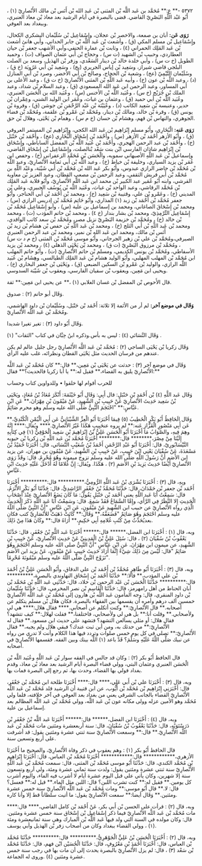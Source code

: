 ٥٣٧٢ -** ع:** مُحَمَّد بن عَبد اللَّه بْن المثنى بْن عَبد الله بْن أَنَس بْن مالك الأَنْصارِيّ (١) ، أَبُو عَبْد اللَّهِ البَصْرِيّ القاضي. قضى بالبصرة في أيام الرشيد بعد معاذ بْن معاذ العنبري، وببغداد بعد العوفي.

**رَوَى عَن:** أبان بن صمعة، والاخصر بْن عجلان، وإِسْمَاعِيل بْن سُلَيْمان اليشكري الكحال، وإِسْمَاعِيل بْن مسلم المكي (ق) ، وأشعث بْن عَبد اللَّه بْن جابر الحداني، وأبي هانئ أشعث بْن عَبد المَلِك الحمراني (٤) ، وثابت بْن عمارة الحنفي،وأبي الأشهب جعفر بْن حيان العطاردي، وحبيب بْن الشهيد (ت س) ، وحجاج بْن أَبي عثمان الصواف (ت) ، وحميد الطويل (خ ت س) ، وأبي خلدة خالد بْن دينار السَعْدي، وزفر بْن الهذيل، وسعد بن الصلت البلجي قاضي شيراز، وسَعِيد بْن إياس الجريري (بخ) ، وسَعِيد بْن أَبي عَرُوبَة (خ ق) ، وسُلَيْمان التَّيْمِيّ (عخ) ، وشعبة بْن الحجاج، وصالح بْن أَبي الأخضر، وصرد بْن أَبي المنازل (د) ، وعبد اللَّه بْن عون (خ) ، وأبيه عَبد اللَّهِ بْن المثنى الأَنْصارِيّ (خ ت ق) ، وعبد الأعلى بن أَبي المساور، وعبد الرحمن ابن عَبد الله المسعودي (ق) ، وعبد السلام بْن شداد، وعبد الملك بْن جُرَيْج (خ س) ، وعُبَيد اللَّه بْن الأخنس (س) ، وعُبَيد الله بن الْحَسَن العنبري، وعُبَيد اللَّه بْن أَبي حميد (ق) ، وعثمان بن غياث، وعُمَر ابن الوليد الشني، وعِمْران بْن حدير، وعنبسة بْن سَعِيد الكاتب (د) ، وعُيَيْنَة بْن عَبْد الرَّحْمَنِ بْن جوشن (ق) ، وفروة بْن يونس (ق) ، وقرة بْن خالد، ومالك بْن دينار، ومُحَمَّد بْن عَمْرو بْن علقمة، ومُحَمَّد بْن فضاء الجوهري، والنهاس بْن قهم، وهشام بْن حسان (خ م س) ، وهمام بْن يَحْيَى، وهلال بْن حق.

**رَوَى عَنه:** الْبُخَارِي، وأَبُو مسلم إِبْرَاهِيم بْن عَبد الله الكجي، وإِبْرَاهِيم بْن المستمر العروقي (ق) ، وأَبُو الأزهر أَحْمَد بْن الأزهر (س) ، وأَحْمَد بْن إِسْحَاق الْبُخَارِي (عخ) ، وأَحْمَد بْن حَنْبَل (خ) ، وأَحْمَد بْن عبد الرحمن الهجري، وأَحْمَد بْن عُبَيد اللَّه بْن المفضل الساباطي، وإِسْحَاق بْن إِبْرَاهِيم شاذان الفارسي ابْن بنت سَعْد بْنالصلت، وإِسْمَاعِيل بْن إِسْحَاق القاضي، وإسماعيل بْن عَبد اللَّهِ الأصبهاني سمويه، والْحَسَن بْن مُحَمَّد الزعفراني (خ) ، وحفص ابن عُمَر بْن يزيد السياري، وخليفة بْن خياط (خ) ، وعبد اللَّه بْن أَبي ثمامة الأَنْصارِيّ، وعبد اللَّه بْن مُحَمَّد بْن حاضر الرازي عبدوس، وأَبُو بكر عَبد الله بْن مُحَمَّد بْن أَبي شَيْبَة، وعَبْد اللَّهِ بن مُحَمَّد بْن أَبي قريش الثقفي، وعبد الرحمن بْن مصعب القطان، وعبد العزيز بْن معاوية القرشي، وابنه أَبُو عُمَير عبد الكبير بْن محمد ابن عَبد اللَّه الأَنْصارِيّ، وأَبُو قلابة عَبد المَلِك بْن مُحَمَّد الرقاشي، وعبد الواحد بْن غياث، وعُبَيد اللَّه بْن يُوسُف الجبيري، وعلي بْن المديني (خ) ، وعَمْرو بْن علي، وقتيبة بْن سَعِيد (خ) ، ومحمد بْن أَحْمَد بْن أَبي الحناجر، وأَبُو جعفر مُحَمَّد بْن أَحْمَد بْن زبد (١) المذاري، وأَبُو حَاتِم مُحَمَّد بْن إدريس الرازي (س) ، ومحمد بْن إِسْحَاقَ الصاغاني، ومحمد بن إسماعيل بن علية (س) ، وأبو إِسْمَاعِيل مُحَمَّد بْن إِسْمَاعِيل التِّرْمِذِيّ، ومحمد بْن بشار بندار (خ ٤) ، ومحمد بْن حاتم المؤدب (ت) ، ومحمد بْن خالد (خ) ، ومُحَمَّد بْن خزيمة البَصْرِيّ نزيل مصر، ومُحَمَّد بْن سعد كاتب الواقدي، ومحمد بْن عَبد اللَّهِ بْن أَبي الثلج (خ) ، ومحمد بْن عَبد اللَّهِ بْن حفص بْن هشام بْن زيد بْن أَنَس بْن مالك، ومحمد ابن عَبد الله بْن نمير، ومحمد بْن عبد الرحمن العنبري الصيرفي،ومُحَمَّد بْن علي بْن زهير الجرجاني، وأَبُو موسى مُحَمَّد بْن المثنى (خ م د ت س) ، ومُحَمَّد بْن مرزوق البَصْرِيّ (ت ق) ، ومحمد بْن يَحْيَى الذهلي (٤) ، ومحمد بْن يزيد الأسفاطي، ومُحَمَّد بْن يونس الكديمي، ومسلم بْن حاتم الأَنْصارِيّ (ت) ، وأَبُو حاتم المهلب ابن مُحَمَّد بْن المهلب المهلبي، وأَبُو الوليد هشام بْن عَبد المَلِك الطيالسي، وهِشَام بْن عُبَيد اللَّه الرازي، والوليد بْن عَمْرو بْن السكين الضبعي (ق) ، ويَحْيَى بْن جعفر البخاري (خ) ، ويحيى ابن مَعِين، ويعقوب بْن سفيان الفارسي، ويعقوب بْن شَيْبَة السدوسي.

قال الأَحوص بْن المفضل بْن غسان الغلابي (١) ،** عن يحيى ابن مَعِين:** ثقة.

وَقَال أبو حاتم (٢) : صدوق.

**وَقَال في موضع آخر:** لم أر من الأئمة إلا ثلاثة: أَحْمَد بْن حَنْبَل، وسُلَيْمان بْن داود الهاشمي، ومُحَمَّد بْن عَبد اللَّه الأَنْصارِيّ.

وَقَال أَبُو داود (٣) : تغير تغيرا شديدا.

وَقَال النَّسَائي (٤) : ليس به بأس.وذكره ابنُ حِبَّان في كتاب "الثقات" (١) .

وَقَال زكريا بْن يَحْيَى الساجي (٢) : مُحَمَّد بْن عَبد اللَّه الأَنْصارِيّ رجل جليل عالم لم يكن عندهم من فرسان الحديث مثل يَحْيَى القطان ونظرائه، غلب عليه الرأي.

وَقَال في موضع آخر (٣) : حدثت عن يَحْيَى بْن مَعِين،** قال:** كان مُحَمَّد بْن عَبد اللَّه الأَنْصارِيّ يليق به القضاء،** فقيل له:** يا أبا زكريا فالحديث؟** فقال:**

للحرب أقوام لها خلقوا • وللدواوين كتاب وحساب

وَقَال عَبد اللَّهِ (٤) بْن أَحْمَد بْنِ حَنْبَلٍ: قال أَبِي: وَقَال أَبُو خَيْثَمَةَ: أَنْكَرَ مُعَاذُ بْنُ مُعَاذٍ، ويَحْيَى بْنُ سَعِيد حَدِيثَ الأَنْصارِيّ عَنْ حَبِيبِ بْنِ الشَّهِيدِ، عَنْ مَيْمُونَ بْنِ مِهْرَانَ،** عَنِ ابْنِ عَبَّاسٍ:** "احْتَجَمَ النَّبِيُّ صَلَّى الله عليه وسلم وهو محرم صَائِمٌ.

وَقَال الَحَافِظُ أَبُو بَكْرٍ الْخَطِيبُ (٥) فِيمَا أَخْبَرَنَا أَبُو الْعِزِّ الشَّيْبَانِيُّ عَن أَبِي الْيُمْنِ الْكُنْدِيِّ،** عَن أَبِي مَنْصُورٍ الْقَزَّازِ عَنه:** لم يروه عنحَبِيبٍ هَكَذَا غَيْرُ الأَنْصارِيّ.**** ويُقال:**** إِنَّهُ وهِمَ فِيهِ، والصَّوَابُ مَا أَخْبَرَنَا أَبُو الْحَسَنِ عَلِيُّ بْنُ إِبْرَاهِيمَ بْنِ سَعِيد الْحَوْفِيُّ (١) فِي كِتَابِهِ إِلَيْنَا مِنْ مِصْرَ،******** قال:******** أَخْبَرَنَا مُحَمَّد بْن عَبد اللَّهِ بْن زكريا بْن حيويه النَّيْسَابُورِيّ، قال: أَخْبَرَنَا أَبُو عَبْدِ الرَّحْمَنِ أَحْمَدُ بْنُ شُعَيْبٍ النَّسَائي، قال: أَخْبَرَنَا حُمَيْدُ بْنُ مَسْعَدَةَ، عَنْ سُفْيَانَ يَعْنِي ابْنَ حَبِيبٍ، عَنْ حَبِيبِ بْنِ الشَّهِيدِ، عَنْ مَيْمُونِ بن مهران، عن يزيد ابن الأَصَمِ أَنَّ رَسُولَ اللَّهِ صَلَّى الله عليه وسلم تزوج ميمونة وهُوَ مُحْرِمٌ. قال: وقَدْ رَوَى الأَنْصارِيّ أَيْضًا حَدِيثَ يَزِيدَ بْنِ الأَصَمِ (٢) ، هَكَذَا. ويُقال: إِنَّ غُلامًا لَهُ أَدْخَلَ عَلَيْهِ حَدِيثَ ابْنِ عَبَّاسٍ.

وبِهِ، قال (٣) : أَخْبَرَنَا بُشْرَى بْنُ عَبد اللَّهِ الرُّومِيُّ،********** قال:********** أَخْبَرَنَا أَحْمَد بْن جعفر بْن حَمْدَانَ، قال: حَدَّثَنَا مُحَمَّدُ بْنُ جَعْفَرٍ الرَّاشِدِيُّ، قال: حَدَّثَنَا أَبُو بَكْرٍ الأَثْرَمُ، قال: سَمِعْتُ أَبَا عَبد اللَّهِ يعني أَحْمَد بْن حَنْبَلٍ يَقُولُ: مَا كَانَ يَضَعُ الأَنْصارِيّ عِنْدَ أَصْحَابِ الْحَدِيثِ إِلا النَّظَرُ فِي الرَّأَي، وإِمَّا السَّمَاعُ فَقَدْ سَمِعَ. قال: وسَمِعْتُ أَبَا عَبد اللَّهِ ذَكَرَ الْحَدِيثَ الَّذِي رواه الأَنْصارِيّ عن حبيب ابن الشَّهِيدِ عَنْ مَيْمُونٍ، عَنِ ابْنِ عَبَّاسٍ "أَنَّ النَّبِيَّ صَلَّى اللَّهُ عليه وسلم احْتَجَمَ وهُوَ صَائِمٌ "فَضَعَفَّهُ،** وَقَال:** كَانَتْ ذَهَبَتْ للأَنْصَارِيِّ كتب فكان بعديُحَدِّثُ مِنْ كُتُبِ غُلامِهِ أَبِي حَكِيمٍ،** أُرَاهُ قال:** وكَانَ هَذَا مِنْ ذَلِكَ.

وبه، قال (١) : أَخْبَرَنَا ابن الفضل،****** قال:****** أَخْبَرَنَا عَبد اللَّهِ بْنُ جَعْفَرٍ، قال: حَدَّثَنَا يَعْقُوبُ بْنُ سُفْيَانَ (٢) ، قال: سُئِلَ عَلِيُّ بْنُ الْمَدِينِيِّ عَنْ حَدِيثِ الأَنْصارِيّ، عَنْ حَبِيبِ بْنِ الشَّهِيدِ، عن ميمون ابن مِهْرَانَ، عَنِ ابْنِ عَبَّاسٍ "أَنَّ النَّبِيُّ صلى الله عليه وسلم احْتَجَمَ وهُوَ صَائِمٌ "قال: لَيْسَ مِنَ ذَلِكَ شِيْءٌ إِنَّمَا أَرَادَ حَدِيثَ حَبِيبٍ عَنْ مَيْمُونٍ، عَنْ يزيد ابن الأَصَمِ "تَزَوَّجَ النَّبِيُّ صَلَّى اللَّهُ عليه وسلم مَيْمُونَةَ مُحْرِمًا.

وبه، قال (٣) : أَخْبَرَنَا أَبُو طَاهِرٍ مُحَمَّدُ بْن أَحْمَد بْن علي الدقاق، وأَبُو الْحَسَنِ عَلِيُّ بْنُ أَحْمَدَ بْن علي المؤدب،** قالا:** حَدَّثَنَا أَحْمَد بْن إِسْحَاق النهاوندي بالبصرة،********** قال:********** حَدَّثَنَا الْحَسَن بْن عَبْد الرحمن بْن خلاد، قال: حَدَّثَنِي عَبد اللَّهِ بْن مُحَمَّد بْن أبان الحناط من أهل رامهرمز، قال: حَدَّثَنَا الْقَاسِمِ بْن نصر المخرمي، قال: حَدَّثَنَا سُلَيْمان بْن داود المنقري، قال: وجه المأمون عَبد اللَّه بْن هارون إلى مُحَمَّد بْن عَبد اللَّه الأَنْصارِيّ خمسين ألف درهم وأمره أن يقسمها بين الفقهاء بالبصرة. فكان هلال بْن مسلم يتكلم عن أصحابه.** قال الأَنْصارِيّ:** وكنت أتكلم عن أصحابي.**** فقال هلال:**** هي لي ولأصحابي.** وقلت أنا:** بل هي لي ولأصحابي، فاختلفنا،** فقلت لهلال:** كيف تتشهد؟ فقال هلال: أو مثلي يسألعن التشهد؟ فتشهد على حديث ابن مسعود.** فقال له الأَنْصارِيّ:** من حدثك به، ومن أين ثبت عندك؟ فبقي هلال ولم يجبه،** فقال الأَنْصارِيّ:** تصلي في كل يوم خمس صلوات وتردد فيها هذا الكلام وأنت لا تدري من رواه عن نبيك صَلَّى اللَّهُ عَلَيْهِ وسَلَّمَ؟ قَدْ باعد (١) اللَّه بينك وبين الفقه. فقسمها الأَنْصارِيّ في أصحابه.

قال الحافظ أَبُو بكر (٢) : وكان قد جالس في الفقه سوار بْن عَبد اللَّهِ وعُبَيد اللَّه بْن الْحَسَن العنبري وعثمان البتي، وولي قضاء البصرة أيام الرشيد بعد معاذ بْن معاذ، وقدم بغداد فولي بها القضاء، وحدث بها، ثم رجع إلى البصرة فمات بها.

وبه، قال (٣) : أَخْبَرَنَا علي بْن أَبي عَلِي،**** قال:**** أَخْبَرَنَا طلحة ابن مُحَمَّد بْن جَعْفَر، قال: أَخْبَرَنِي إِبْرَاهِيم بْن مُحَمَّد بْن أَيُّوب، عن ابن قتيبة أن الرشيد قلد مُحَمَّد بْن عَبد اللَّه الأَنْصارِيّ القضاء بالجانب الشرقي يعني من بغداد بعد العوفي في آخر خلافته، فلما ولي مُحَمَّد وهو الأمين عزله وولى مكانه عون بْن عَبد اللَّه، وولي مُحَمَّد بْن عَبد اللَّه المظالم بعد إسماعيل بن علية.

وبه، قال (٤) : أَخْبَرَنَا ابن الفضل،****** قال:****** أَخْبَرَنَا عَبد اللَّه بْنُ جَعْفَرِ بْنِ دَرَسْتَوَيْهِ، قال: حَدَّثَنَا يَعْقُوبُ بْنُ سُفْيَانَ، قال: سنة أربععشرة ومئتين مات مُحَمَّد بْن عَبد اللَّه الأَنْصارِيّ.** قال:** وسمعت الأَنْصارِيّ سنة ثنتي عشرة ومئتين يقول: قد أشرفت على أربع وتسعين سنة.

قال الحافظ أَبُو بكر (١) : وهم يعقوب في ذكر وفاة الأَنْصارِيّ، والصحيح ما أَخْبَرَنَا الأزهري،************ قال:************ أَخْبَرَنَا مُحَمَّد بْن العباس، قال: أَخْبَرَنَا إِبْرَاهِيم بْن مُحَمَّد الكندي، قال: حَدَّثَنَا أَبُو موسى مُحَمَّد بْن المثنى، قال: سمعت مُحَمَّد بْن عَبد اللَّهِ الأَنْصارِيّ سنة ثنتي عشرة ومئتين يقول: ولدت سنة ثماني عشرة ومئة، ولي أربع وتسعون سنة إلا شهرين، وكان يأتي علي قبل اليوم عشرة أيام لا أشرب فيه الماء، واليوم أشرب كل يومين.** فقيل له:** كنت تشرب اللبن؟ قال: اللبن مثل الماء.** قيل له:** فعسل؟ قال: لا.** قال أَبُو موسى:** ومات مُحَمَّد بْن عَبد اللَّه الأَنْصارِيّ سنة خمس عشرة ومئتين.** وَقَال أيضا:** سمعت الأَنْصارِيّ يقول: ما أتيت سلطاناً قط إلا وأنا كاره.

وبه، قال (٢) : قرأت على الحسن بْن أَبي بكر، عَنْ أَحْمَد بْن كامل القاضي،**** قال:**** مات مُحَمَّد بْن عَبد اللَّه الأَنْصارِيّ فيما ذكر إِسْمَاعِيل بْن إِسْحَاق سنة خمس عشرة ومئتين. قال: وكان مولده في السنة التي ولد فيها عَبد اللَّه بْن المبارك وهي سنة ثمانيعشرة ومئة (١) ، وولي القضاء ببغداد وكان من أصحاب زفر بْن الهذيل وأبي يوسف.

وبه، قال (٢) : أَخْبَرَنَا الْحَسَن بْنُ عَلِيٍّ الْجَوْهَرِيُّ،********** قال:********** حَدَّثَنَا مُحَمَّد بْن العباس، قال: أَخْبَرَنَا أَحْمَدَ بْنِ مَعْرُوفٍ، قال: حَدَّثَنَا الْحُسَيْن ابْن فهم، قال: حَدَّثَنَا مُحَمَّد بْن سَعْد (٣) ، قال: لم يزل الأَنْصارِيّ بالبصرة يحدث إلى أن مات بها في رجب سنة خمس عشرة ومئتين (٤) .وروى له الجماعة.